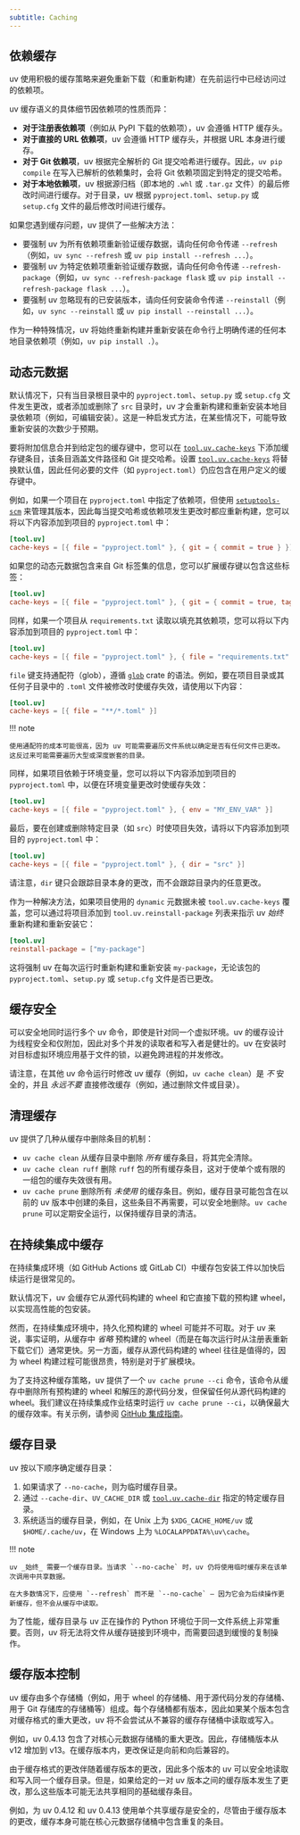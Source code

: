 ```yaml
---
subtitle: Caching
---
```


## 依赖缓存

uv 使用积极的缓存策略来避免重新下载（和重新构建）在先前运行中已经访问过的依赖项。

uv 缓存语义的具体细节因依赖项的性质而异：

- **对于注册表依赖项**（例如从 PyPI 下载的依赖项），uv 会遵循 HTTP 缓存头。
- **对于直接的 URL 依赖项**，uv 会遵循 HTTP 缓存头，并根据 URL 本身进行缓存。
- **对于 Git 依赖项**，uv 根据完全解析的 Git 提交哈希进行缓存。因此，`uv pip compile` 在写入已解析的依赖集时，会将 Git 依赖项固定到特定的提交哈希。
- **对于本地依赖项**，uv 根据源归档（即本地的 `.whl` 或 `.tar.gz` 文件）的最后修改时间进行缓存。对于目录，uv 根据 `pyproject.toml`、`setup.py` 或 `setup.cfg` 文件的最后修改时间进行缓存。

如果您遇到缓存问题，uv 提供了一些解决方法：

- 要强制 uv 为所有依赖项重新验证缓存数据，请向任何命令传递 `--refresh`（例如，`uv sync --refresh` 或 `uv pip install --refresh ...`）。
- 要强制 uv 为特定依赖项重新验证缓存数据，请向任何命令传递 `--refresh-package`（例如，`uv sync --refresh-package flask` 或 `uv pip install --refresh-package flask ...`）。
- 要强制 uv 忽略现有的已安装版本，请向任何安装命令传递 `--reinstall`（例如，`uv sync --reinstall` 或 `uv pip install --reinstall ...`）。

作为一种特殊情况，uv 将始终重新构建并重新安装在命令行上明确传递的任何本地目录依赖项（例如，`uv pip install .`）。

## 动态元数据

默认情况下，只有当目录根目录中的 `pyproject.toml`、`setup.py` 或 `setup.cfg` 文件发生更改，或者添加或删除了 `src` 目录时，uv 才会重新构建和重新安装本地目录依赖项（例如，可编辑安装）。这是一种启发式方法，在某些情况下，可能导致重新安装的次数少于预期。

要将附加信息合并到给定包的缓存键中，您可以在 [`tool.uv.cache-keys`](https://docs.astral.sh/uv/reference/settings/#cache-keys) 下添加缓存键条目，该条目涵盖文件路径和 Git 提交哈希。设置 [`tool.uv.cache-keys`](https://docs.astral.sh/uv/reference/settings/#cache-keys) 将替换默认值，因此任何必要的文件（如 `pyproject.toml`）仍应包含在用户定义的缓存键中。

例如，如果一个项目在 `pyproject.toml` 中指定了依赖项，但使用 [`setuptools-scm`](https://pypi.org/project/setuptools-scm/) 来管理其版本，因此每当提交哈希或依赖项发生更改时都应重新构建，您可以将以下内容添加到项目的 `pyproject.toml` 中：

```toml title="pyproject.toml"
[tool.uv]
cache-keys = [{ file = "pyproject.toml" }, { git = { commit = true } }]
```

如果您的动态元数据包含来自 Git 标签集的信息，您可以扩展缓存键以包含这些标签：

```toml title="pyproject.toml"
[tool.uv]
cache-keys = [{ file = "pyproject.toml" }, { git = { commit = true, tags = true } }]
```

同样，如果一个项目从 `requirements.txt` 读取以填充其依赖项，您可以将以下内容添加到项目的 `pyproject.toml` 中：

```toml title="pyproject.toml"
[tool.uv]
cache-keys = [{ file = "pyproject.toml" }, { file = "requirements.txt" }]
```

`file` 键支持通配符（glob），遵循 [`glob`](https://docs.rs/glob/0.3.1/glob/struct.Pattern.html) crate 的语法。例如，要在项目目录或其任何子目录中的 `.toml` 文件被修改时使缓存失效，请使用以下内容：

```toml title="pyproject.toml"
[tool.uv]
cache-keys = [{ file = "**/*.toml" }]
```

!!! note

    使用通配符的成本可能很高，因为 uv 可能需要遍历文件系统以确定是否有任何文件已更改。
    这反过来可能需要遍历大型或深度嵌套的目录。

同样，如果项目依赖于环境变量，您可以将以下内容添加到项目的 `pyproject.toml` 中，以便在环境变量更改时使缓存失效：

```toml title="pyproject.toml"
[tool.uv]
cache-keys = [{ file = "pyproject.toml" }, { env = "MY_ENV_VAR" }]
```

最后，要在创建或删除特定目录（如 `src`）时使项目失效，请将以下内容添加到项目的 `pyproject.toml` 中：

```toml title="pyproject.toml"
[tool.uv]
cache-keys = [{ file = "pyproject.toml" }, { dir = "src" }]
```

请注意，`dir` 键只会跟踪目录本身的更改，而不会跟踪目录内的任意更改。

作为一种解决方法，如果项目使用的 `dynamic` 元数据未被 `tool.uv.cache-keys` 覆盖，您可以通过将项目添加到 `tool.uv.reinstall-package` 列表来指示 uv _始终_ 重新构建和重新安装它：

```toml title="pyproject.toml"
[tool.uv]
reinstall-package = ["my-package"]
```

这将强制 uv 在每次运行时重新构建和重新安装 `my-package`，无论该包的 `pyproject.toml`、`setup.py` 或 `setup.cfg` 文件是否已更改。

## 缓存安全

可以安全地同时运行多个 uv 命令，即使是针对同一个虚拟环境。uv 的缓存设计为线程安全和仅附加，因此对多个并发的读取者和写入者是健壮的。uv 在安装时对目标虚拟环境应用基于文件的锁，以避免跨进程的并发修改。

请注意，在其他 uv 命令运行时修改 uv 缓存（例如，`uv cache clean`）是 _不_ 安全的，并且 _永远不要_ 直接修改缓存（例如，通过删除文件或目录）。

## 清理缓存

uv 提供了几种从缓存中删除条目的机制：

- `uv cache clean` 从缓存目录中删除 _所有_ 缓存条目，将其完全清除。
- `uv cache clean ruff` 删除 `ruff` 包的所有缓存条目，这对于使单个或有限的一组包的缓存失效很有用。
- `uv cache prune` 删除所有 _未使用_ 的缓存条目。例如，缓存目录可能包含在以前的 uv 版本中创建的条目，这些条目不再需要，可以安全地删除。`uv cache prune` 可以定期安全运行，以保持缓存目录的清洁。

## 在持续集成中缓存

在持续集成环境（如 GitHub Actions 或 GitLab CI）中缓存包安装工件以加快后续运行是很常见的。

默认情况下，uv 会缓存它从源代码构建的 wheel 和它直接下载的预构建 wheel，以实现高性能的包安装。

然而，在持续集成环境中，持久化预构建的 wheel 可能并不可取。对于 uv 来说，事实证明，从缓存中 _省略_ 预构建的 wheel（而是在每次运行时从注册表重新下载它们）通常更快。另一方面，缓存从源代码构建的 wheel 往往是值得的，因为 wheel 构建过程可能很昂贵，特别是对于扩展模块。

为了支持这种缓存策略，uv 提供了一个 `uv cache prune --ci` 命令，该命令从缓存中删除所有预构建的 wheel 和解压的源代码分发，但保留任何从源代码构建的 wheel。我们建议在持续集成作业结束时运行 `uv cache prune --ci`，以确保最大的缓存效率。有关示例，请参阅 [GitHub 集成指南](../guides/integration/github.md#_3)。

## 缓存目录

uv 按以下顺序确定缓存目录：

1.  如果请求了 `--no-cache`，则为临时缓存目录。
2.  通过 `--cache-dir`、`UV_CACHE_DIR` 或 [`tool.uv.cache-dir`](../reference/settings.md#cache-dir) 指定的特定缓存目录。
3.  系统适当的缓存目录，例如，在 Unix 上为 `$XDG_CACHE_HOME/uv` 或 `$HOME/.cache/uv`，在 Windows 上为 `%LOCALAPPDATA%\uv\cache`。

!!! note

    uv _始终_ 需要一个缓存目录。当请求 `--no-cache` 时，uv 仍将使用临时缓存来在该单次调用中共享数据。

    在大多数情况下，应使用 `--refresh` 而不是 `--no-cache` — 因为它会为后续操作更新缓存，但不会从缓存中读取。

为了性能，缓存目录与 uv 正在操作的 Python 环境位于同一文件系统上非常重要。否则，uv 将无法将文件从缓存链接到环境中，而需要回退到缓慢的复制操作。

## 缓存版本控制

uv 缓存由多个存储桶（例如，用于 wheel 的存储桶、用于源代码分发的存储桶、用于 Git 存储库的存储桶等）组成。每个存储桶都有版本，因此如果某个版本包含对缓存格式的重大更改，uv 将不会尝试从不兼容的缓存存储桶中读取或写入。

例如，uv 0.4.13 包含了对核心元数据存储桶的重大更改。因此，存储桶版本从 v12 增加到 v13。在缓存版本内，更改保证是向前和向后兼容的。

由于缓存格式的更改伴随着缓存版本的更改，因此多个版本的 uv 可以安全地读取和写入同一个缓存目录。但是，如果给定的一对 uv 版本之间的缓存版本发生了更改，那么这些版本可能无法共享相同的基础缓存条目。

例如，为 uv 0.4.12 和 uv 0.4.13 使用单个共享缓存是安全的，尽管由于缓存版本的更改，缓存本身可能在核心元数据存储桶中包含重复的条目。
